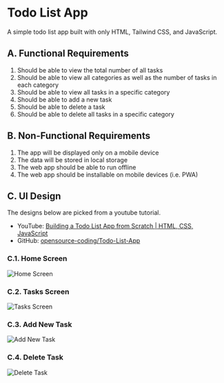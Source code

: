 # Todo List App

A simple todo list app built with only HTML, Tailwind CSS, and JavaScript.

## A. Functional Requirements

1. Should be able to view the total number of all tasks
2. Should be able to view all categories as well as the number of tasks in each category
3. Should be able to view all tasks in a specific category
4. Should be able to add a new task
5. Should be able to delete a task
6. Should be able to delete all tasks in a specific category

## B. Non-Functional Requirements

1. The app will be displayed only on a mobile device
2. The data will be stored in local storage
3. The web app should be able to run offline
4. The web app should be installable on mobile devices (i.e. PWA)

## C. UI Design

The designs below are picked from a youtube tutorial.

- YouTube: [Building a Todo List App from Scratch | HTML, CSS, JavaScript](https://www.youtube.com/watch?v=u_ocJEv6c4Q)
- GitHub: [opensource-coding/Todo-List-App](https://github.com/opensource-coding/Todo-List-App)

### C.1. Home Screen

![Home Screen](/images/home.png)

### C.2. Tasks Screen

![Tasks Screen](/images/tasks.png)

### C.3. Add New Task

![Add New Task](/images/add-task.png)

### C.4. Delete Task

![Delete Task](/images/delete-task.png)